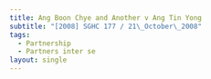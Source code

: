 ```yaml
---
title: Ang Boon Chye and Another v Ang Tin Yong
subtitle: "[2008] SGHC 177 / 21\_October\_2008"
tags:
  - Partnership
  - Partners inter se
layout: single
---
```


